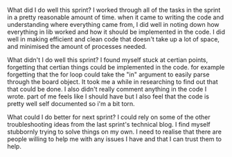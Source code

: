 What did I do well this sprint?
I worked through all of the tasks in the sprint in a pretty reasonable amount of time. when it came to writing the code and understanding where everything came from, I did well in noting down how everything in lib worked and how it should be implemented in the code. I did well in making efficient and clean code that doesn't take up a lot of space, and minimised the amount of processes needed. 

What didn't I do well this sprint?
I found myself stuck at certian points, forgetting that certian things could be implemented in the code. for example forgetting that the for loop could take the "in" argument to easily parse through the board object. It took me a while in researching to find out that that could be done. I also didn't really comment anything in the code I wrote. part of me feels like I should have but I also feel that the code is pretty well self documented so i'm a bit torn.

What could I do better for next sprint?
I could rely on some of the other troubleshooting ideas from the last sprint's technical blog. I find myself stubbornly trying to solve things on my own. I need to realise that there are people willing to help me with any issues I have and that I can trust them to help.
